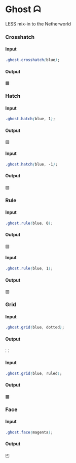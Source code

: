 Ghost ᗣ
=======

LESS mix-in to the Netherworld

### Crosshatch
#### Input
```css
.ghost.crosshatch(blue);
```
#### Output
&#9641;

### Hatch
#### Input
```css
.ghost.hatch(blue, 1);
```
#### Output
&#9640;

#### Input
```css
.ghost.hatch(blue, -1);
```
#### Output
&#9639;

### Rule
#### Input
```css
.ghost.rule(blue, 0);
```
#### Output
&#9636;

#### Input
```css
.ghost.rule(blue, 1);
```
#### Output
&#9637;

### Grid
#### Input
```css
.ghost.grid(blue, dotted);
```
#### Output
&#11820;

#### Input
```css
.ghost.grid(blue, ruled);
```
#### Output
&#9638;

### Face
#### Input
```css
.ghost.face(magenta);
```
#### Output
&#9712;

